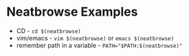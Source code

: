 Neatbrowse Examples
================

* CD - `cd $(neatbrowse)`
* vim/emacs - `vim $(neatbrowse)` or `emacs $(neatbrowse)`
* remember path in a variable - `PATH="$PATH:$(neatbrowse)"`

